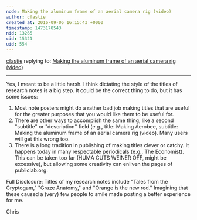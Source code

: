 ```yaml
---
node: Making the aluminum frame of an aerial camera rig (video)
author: cfastie
created_at: 2016-09-06 16:15:43 +0000
timestamp: 1473178543
nid: 13265
cid: 15321
uid: 554
---
```




[cfastie](../profile/cfastie) replying to: [Making the aluminum frame of an aerial camera rig (video)](../notes/cfastie/07-07-2016/making-aerobee)

----
Yes, I meant to be a little harsh. I think dictating the style of the titles of research notes is a big step. It could be the correct thing to do, but it has some issues:

1. Most note posters might do a rather bad job making titles that are useful for the greater purposes that you would like them to be useful for.
2. There are other ways to accomplish the same thing, like a second "subtitle" or "description" field (e.g., title: Making Aerobee, subtitle: Making the aluminum frame of an aerial camera rig (video). Many users will get this wrong too.
3. There is a long tradition in publishing of making titles clever or catchy. It happens today in many respectable periodicals (e.g., The Economist). This can be taken too far (HUMA CUTS WEINER OFF, might be excessive), but allowing some creativity can enliven the pages of publiclab.org.

Full Disclosure: Titles of my research notes include "Tales from the Cryptogam," "Graze Anatomy," and "Orange is the new red." Imagining that these caused a (very) few people to smile made posting a better experience for me.

Chris